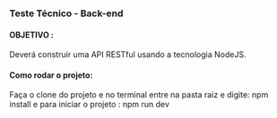 ### Teste Técnico - Back-end

#### OBJETIVO : 
Deverá construir uma API RESTful usando a tecnologia NodeJS.

#### Como rodar o projeto:
Faça o clone do projeto e no terminal entre na pasta raiz e digite: npm install  e para iniciar o projeto : npm run dev





